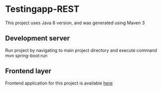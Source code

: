 # Testingapp-REST

This project uses Java 8 version, and was generated using Maven 3

## Development server

Run project by navigating to main project directory and execute command <addr> mvn spring-boot:run </addr>

## Frontend layer

Frontend application for this project is available [here](https://github.com/PGlowa/testingApp-ui)

